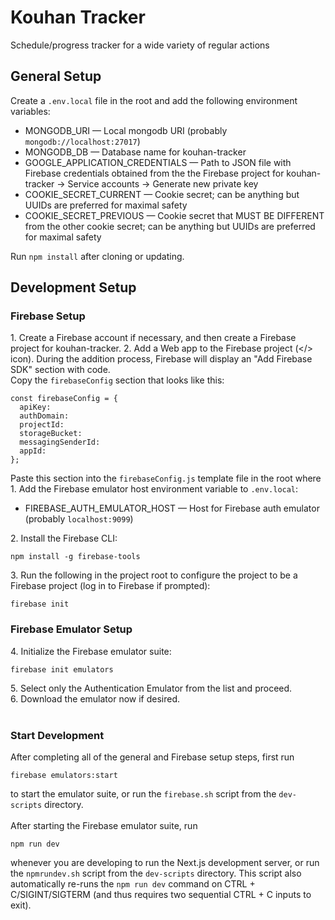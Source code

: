 # Kouhan Tracker
Schedule/progress tracker for a wide variety of regular actions

## General Setup
Create a `.env.local` file in the root and add the following environment variables:
- MONGODB_URI &mdash; Local mongodb URI (probably `mongodb://localhost:27017`)
- MONGODB_DB &mdash; Database name for kouhan-tracker
- GOOGLE_APPLICATION_CREDENTIALS &mdash; Path to JSON file with Firebase credentials obtained from the the Firebase project for kouhan-tracker → Service accounts → Generate new private key
- COOKIE_SECRET_CURRENT &mdash; Cookie secret; can be anything but UUIDs are preferred for maximal safety
- COOKIE_SECRET_PREVIOUS &mdash; Cookie secret that MUST BE DIFFERENT from the other cookie secret; can be anything but UUIDs are preferred for maximal safety

Run `npm install` after cloning or updating.


## Development Setup
### Firebase Setup
1\. Create a Firebase account if necessary, and then create a Firebase project for kouhan-tracker.
2\. Add a Web app to the Firebase project (</> icon). During the addition process, Firebase will display an "Add Firebase SDK" section with code. <br>
Copy the `firebaseConfig` section that looks like this:
```
const firebaseConfig = {
  apiKey: 
  authDomain: 
  projectId: 
  storageBucket: 
  messagingSenderId: 
  appId:
};
```
Paste this section into the `firebaseConfig.js` template file in the root where 
<br>
1\. Add the Firebase emulator host environment variable to `.env.local`:
-  FIREBASE_AUTH_EMULATOR_HOST &mdash; Host for Firebase auth emulator (probably `localhost:9099`)

2\. Install the Firebase CLI:
```
npm install -g firebase-tools
```

3\. Run the following in the project root to configure the project to be a Firebase project (log in to Firebase if prompted):
```
firebase init
```

### Firebase Emulator Setup
4\. Initialize the Firebase emulator suite:
```
firebase init emulators
```

5\. Select only the Authentication Emulator from the list and proceed.
<br>
6\. Download the emulator now if desired.
<br>
<br>

### Start Development
After completing all of the general and Firebase setup steps, first run
```
firebase emulators:start
```
to start the emulator suite, or run the `firebase.sh` script from the `dev-scripts` directory.
<br>
<br>
After starting the Firebase emulator suite, run
```
npm run dev
```
whenever you are developing to run the Next.js development server, or run the `npmrundev.sh` script from the `dev-scripts` directory. This script also automatically re-runs the `npm run dev` command on CTRL + C/SIGINT/SIGTERM (and thus requires two sequential CTRL + C inputs to exit).